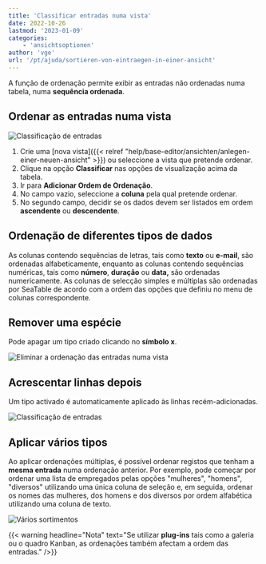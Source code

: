 ```yaml
---
title: 'Classificar entradas numa vista'
date: 2022-10-26
lastmod: '2023-01-09'
categories:
    - 'ansichtsoptionen'
author: 'vge'
url: '/pt/ajuda/sortieren-von-eintraegen-in-einer-ansicht'
---
```


A função de ordenação permite exibir as entradas não ordenadas numa tabela, numa **sequência ordenada**.

## Ordenar as entradas numa vista

![Classificação de entradas](https://seatable.io/wp-content/uploads/2022/10/Sortierung-von-Eintraegen-2.gif)

1. Crie uma [nova vista]({{< relref "help/base-editor/ansichten/anlegen-einer-neuen-ansicht" >}}) ou seleccione a vista que pretende ordenar.
2. Clique na opção **Classificar** nas opções de visualização acima da tabela.
3. Ir para **Adicionar Ordem de Ordenação**.
4. No campo vazio, seleccione a **coluna** pela qual pretende ordenar.
5. No segundo campo, decidir se os dados devem ser listados em ordem **ascendente** ou **descendente**.

## Ordenação de diferentes tipos de dados

As colunas contendo sequências de letras, tais como **texto** ou **e-mail**, são ordenadas alfabeticamente, enquanto as colunas contendo sequências numéricas, tais como **número**, **duração** ou **data,** são ordenadas numericamente. As colunas de selecção simples e múltiplas são ordenadas por SeaTable de acordo com a ordem das opções que definiu no menu de colunas correspondente.

## Remover uma espécie

Pode apagar um tipo criado clicando no **símbolo x**.

![Eliminar a ordenação das entradas numa vista](https://seatable.io/wp-content/uploads/2022/10/Sortieren-von-Eintraegen-in-einer-Ansicht.png)

## Acrescentar linhas depois

Um tipo activado é automaticamente aplicado às linhas recém-adicionadas.

![Classificação de entradas](https://seatable.io/wp-content/uploads/2022/10/Sortierung-von-Eintraegen-1-1.gif)

## Aplicar vários tipos

Ao aplicar ordenações múltiplas, é possível ordenar registos que tenham a **mesma entrada** numa ordenação anterior. Por exemplo, pode começar por ordenar uma lista de empregados pelas opções "mulheres", "homens", "diversos" utilizando uma única coluna de seleção e, em seguida, ordenar os nomes das mulheres, dos homens e dos diversos por ordem alfabética utilizando uma coluna de texto.

![Vários sortimentos](https://seatable.io/wp-content/uploads/2022/10/Mehrere-Sortierungen.png)

{{< warning  headline="Nota"  text="Se utilizar **plug-ins** tais como a galeria ou o quadro Kanban, as ordenações também afectam a ordem das entradas." />}}

